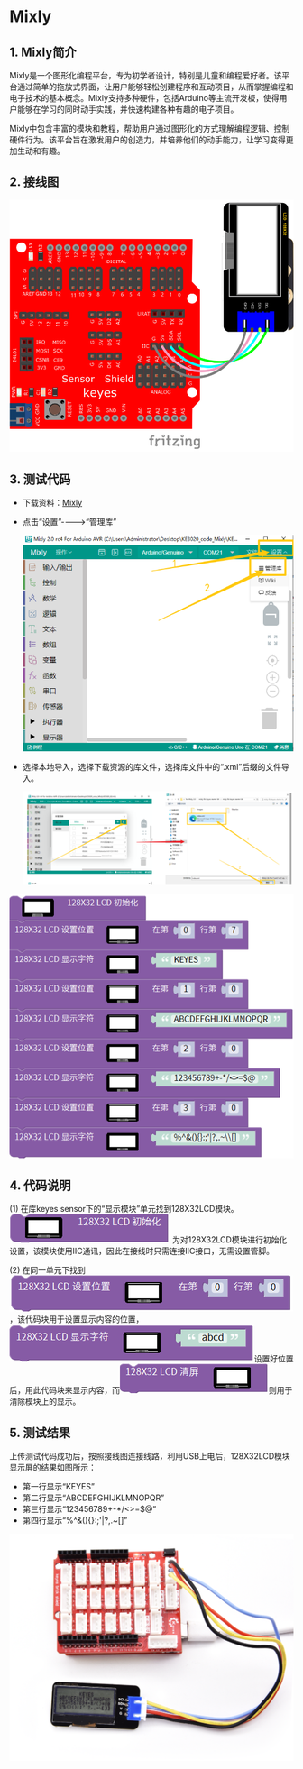 # Mixly


## 1. Mixly简介  

Mixly是一个图形化编程平台，专为初学者设计，特别是儿童和编程爱好者。该平台通过简单的拖放式界面，让用户能够轻松创建程序和互动项目，从而掌握编程和电子技术的基本概念。Mixly支持多种硬件，包括Arduino等主流开发板，使得用户能够在学习的同时动手实践，并快速构建各种有趣的电子项目。  

Mixly中包含丰富的模块和教程，帮助用户通过图形化的方式理解编程逻辑、控制硬件行为。该平台旨在激发用户的创造力，并培养他们的动手能力，让学习变得更加生动和有趣。  

## 2. 接线图  

![](media/8f626b8b0d16c3221c25b0ee474fece4.png)  

## 3. 测试代码  

- 下载资料：[Mixly](./Mixly.7z)

- 点击“设置”---->“管理库”

  ![](./media/image-20250818114535546.png)

- 选择本地导入，选择下载资源的库文件，选择库文件中的“.xml”后缀的文件导入。

  ![](./media/image-20250818114554941.png)

![](media/be8795190cb77ce1a82cf7871db714d4.png)  

## 4. 代码说明  

(1) 在库keyes sensor下的“显示模块”单元找到128X32LCD模块。![](media/996811ee6e2da49d0e3eea2ba9d383ef.png) 为对128X32LCD模块进行初始化设置，该模块使用IIC通讯，因此在接线时只需连接IIC接口，无需设置管脚。  

(2) 在同一单元下找到![](media/50d2c3ea18c06f8c2c23ca2607934b75.png)，该代码块用于设置显示内容的位置，![](media/f3c6fd1094d66a558636c4f27ebca827.png)设置好位置后，用此代码块来显示内容，而![](media/917a0d9c63c303f78d118dc5b4328855.png)则用于清除模块上的显示。  

## 5. 测试结果  

上传测试代码成功后，按照接线图连接线路，利用USB上电后，128X32LCD模块显示屏的结果如图所示：  

- 第一行显示“KEYES”  
- 第二行显示“ABCDEFGHIJKLMNOPQR”  
- 第三行显示“123456789+-*/<>=$@”  
- 第四行显示“%^&(){}:;'|?,.~\[]”  

![](media/99e025986988742c90c326f6040f687f.png)



